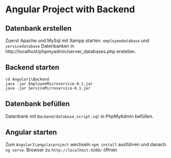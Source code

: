 # Angular Project with Backend

## Datenbank erstellen
Zuerst Apache und MySql mit Xampp starten. `employeedatabase` und `servicedatabase` Datenbanken in http://localhost/phpmyadmin/server_databases.php 
erstellen.

## Backend starten
```
cd Angular1\Backend
java -jar EmployeeMicroservice-0.1.jar
java -jar ServiceMicroservice-0.1.jar
```

## Datenbank befüllen
Datenbank mit `Backend/database_script.sql` in PhpMyAdmin befüllen.

## Angular starten
Zum `Angular1\angularproject` wechseln
`npm install` ausführen und danach `ng serve`. Browser zu `http://localhost:4200/` öffnen
